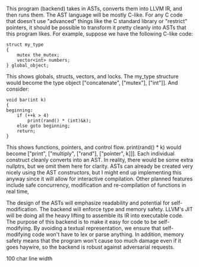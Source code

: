 This program (backend) takes in ASTs, converts them into LLVM IR, and then runs them. The AST language will be mostly C-like. For any C code that doesn't use "advanced" things like the C standard library or "restrict" pointers, it should be possible to transform it pretty cleanly into ASTs that this program likes. For example, suppose we have the following C-like code:
```
struct my_type
{
	mutex the_mutex;
	vector<int> numbers;
} global_object;
```
This shows globals, structs, vectors, and locks. The my_type structure would become the type object ["concatenate", ["mutex"], ["int"]]. And consider:
```
void bar(int k)
{
beginning:
	if (++k > 4)
		print(rand() * (int)&k);
	else goto beginning;
	return;
}
```
This shows functions, pointers, and control flow. print(rand() * k) would become ["print", ["multiply", ["rand"], ["pointer", k]]]. Each individual construct cleanly converts into an AST. In reality, there would be some extra nullptrs, but we omit them here for clarity. ASTs can already be created very nicely using the AST constructors, but I might end up implementing this anyway since it will allow for interactive compilation. Other planned features include safe concurrency, modification and re-compilation of functions in real time, 

The design of the ASTs will emphasize readability and potential for self-modification. The backend will enforce type and memory safety. LLVM's JIT will be doing all the heavy lifting to assemble its IR into executable code. The purpose of this backend is to make it easy for code to be self-modifying. By avoiding a textual representation, we ensure that self-modifying code won't have to lex or parse anything. In addition, memory safety means that the program won't cause too much damage even if it goes haywire, so the backend is robust against adversarial requests.

100 char line width
